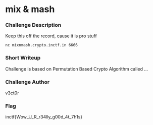 # mix & mash

### Challenge Description

Keep this off the record, cause it is pro stuff

`nc mixnmash.crypto.inctf.in 6666`
### Short Writeup

Challenge is based on Permutation Based Crypto Algorithm called ...

### Challenge Author

v3ct0r

### Flag

inctf{Wow_U_R_r34lly_g00d_4t_7h1s}
